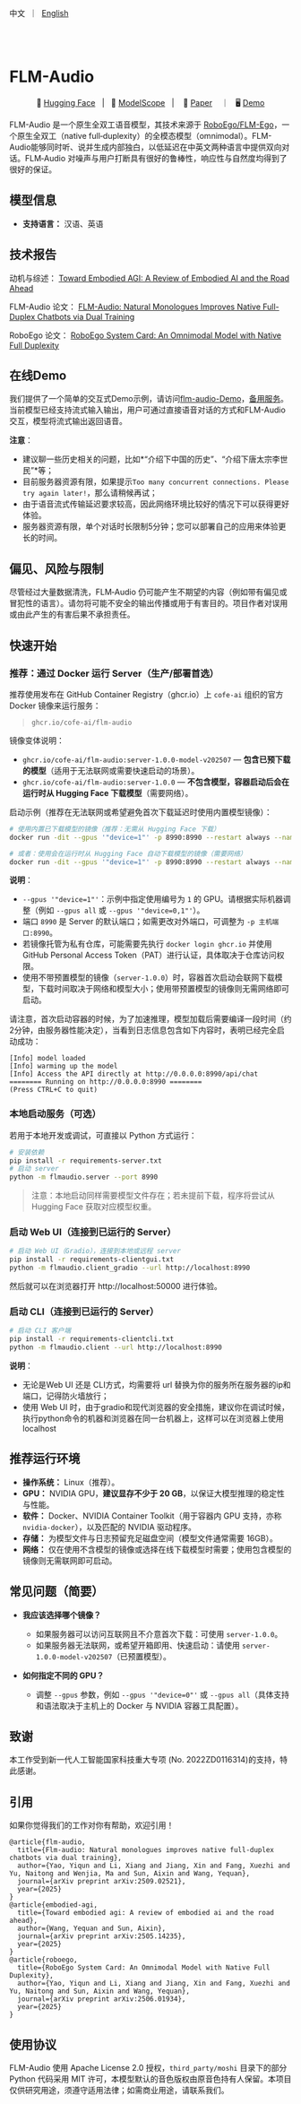 <p align="left">
    中文</a>&nbsp ｜ &nbsp<a href="README.md">English</a>&nbsp 
</p>
<br><br>

# FLM-Audio

<p align="center">
        🤗 <a href="https://huggingface.co/CofeAI">Hugging Face</a>&nbsp&nbsp | &nbsp&nbsp🤖 <a href="https://modelscope.cn/organization/FLM">ModelScope</a>&nbsp&nbsp | &nbsp&nbsp 📑 <a href="https://arxiv.org/abs/2509.02521">Paper</a> &nbsp&nbsp ｜ &nbsp&nbsp🖥️ <a href="https://flm-audio.cofeai.cn/">Demo</a>
</p>

FLM-Audio 是一个原生全双工语音模型，其技术来源于 [RoboEgo/FLM-Ego](https://arxiv.org/abs/2506.01934v1)，一个原生全双工（native full‑duplexity）的全模态模型（omnimodal）。FLM-Audio能够同时听、说并生成内部独白，以低延迟在中英文两种语言中提供双向对话。FLM‑Audio 对噪声与用户打断具有很好的鲁棒性，响应性与自然度均得到了很好的保证。

## 模型信息

- **支持语言：** 汉语、英语

## 技术报告

动机与综述： [Toward Embodied AGI: A Review of Embodied AI and the Road Ahead](https://arxiv.org/abs/2505.14235)

FLM-Audio 论文： [FLM-Audio: Natural Monologues Improves Native Full-Duplex Chatbots via Dual Training](https://arxiv.org/abs/2509.02521)

RoboEgo 论文： [RoboEgo System Card: An Omnimodal Model with Native Full Duplexity](https://arxiv.org/abs/2506.01934v1)

## 在线Demo

我们提供了一个简单的交互式Demo示例，请访问[flm-audio-Demo](https://flm-audio.cofeai.cn/)，[备用服务](https://flm-audio.cofenet.cn/)。当前模型已经支持流式输入输出，用户可通过直接语音对话的方式和FLM-Audio交互，模型将流式输出返回语音。

**注意**：
- 建议聊一些历史相关的问题，比如*“介绍下中国的历史”*、*“介绍下唐太宗李世民”*等；
- 目前服务器资源有限，如果提示`Too many concurrent connections. Please try again later!`，那么请稍候再试；
- 由于语音流式传输延迟要求较高，因此网络环境比较好的情况下可以获得更好体验。
- 服务器资源有限，单个对话时长限制5分钟；您可以部署自己的应用来体验更长的时间。

## 偏见、风险与限制

尽管经过大量数据清洗，FLM‑Audio 仍可能产生不期望的内容（例如带有偏见或冒犯性的语言）。请勿将可能不安全的输出传播或用于有害目的。项目作者对误用或由此产生的有害后果不承担责任。

## 快速开始

### 推荐：通过 Docker 运行 Server（生产/部署首选）

推荐使用发布在 GitHub Container Registry（ghcr.io）上 `cofe-ai` 组织的官方 Docker 镜像来运行服务：

> `ghcr.io/cofe-ai/flm-audio`

镜像变体说明：

- `ghcr.io/cofe-ai/flm-audio:server-1.0.0-model-v202507` — **包含已预下载的模型**（适用于无法联网或需要快速启动的场景）。
- `ghcr.io/cofe-ai/flm-audio:server-1.0.0` — **不包含模型，容器启动后会在运行时从 Hugging Face 下载模型**（需要网络）。

启动示例（推荐在无法联网或希望避免首次下载延迟时使用内置模型镜像）：

```bash
# 使用内置已下载模型的镜像（推荐：无需从 Hugging Face 下载）
docker run -dit --gpus '"device=1"' -p 8990:8990 --restart always --name flm-audio-server ghcr.io/cofe-ai/flm-audio:server-1.0.0-model-v202507

# 或者：使用会在运行时从 Hugging Face 自动下载模型的镜像（需要网络）
docker run -dit --gpus '"device=1"' -p 8990:8990 --restart always --name flm-audio-server ghcr.io/cofe-ai/flm-audio:server-1.0.0
```

**说明**：
- `--gpus '"device=1"'`：示例中指定使用编号为 `1` 的 GPU。请根据实际机器调整（例如 `--gpus all` 或 `--gpus '"device=0,1"'`）。
- 端口 `8990` 是 Server 的默认端口；如需更改对外端口，可调整为 `-p 主机端口:8990`。
- 若镜像托管为私有仓库，可能需要先执行 `docker login ghcr.io` 并使用 GitHub Personal Access Token（PAT）进行认证，具体取决于仓库访问权限。
- 使用不带预置模型的镜像（`server-1.0.0`）时，容器首次启动会联网下载模型，下载时间取决于网络和模型大小；使用带预置模型的镜像则无需网络即可启动。

请注意，首次启动容器的时候，为了加速推理，模型加载后需要编译一段时间（约2分钟，由服务器性能决定），当看到日志信息包含如下内容时，表明已经完全启动成功：
```
[Info] model loaded
[Info] warming up the model
[Info] Access the API directly at http://0.0.0.0:8990/api/chat
======== Running on http://0.0.0.0:8990 ========
(Press CTRL+C to quit)
```

### 本地启动服务（可选）

若用于本地开发或调试，可直接以 Python 方式运行：

```bash
# 安装依赖
pip install -r requirements-server.txt
# 启动 server
python -m flmaudio.server --port 8990
```

> 注意：本地启动同样需要模型文件存在；若未提前下载，程序将尝试从 Hugging Face 获取对应模型权重。


### 启动 Web UI（连接到已运行的 Server）

```bash
# 启动 Web UI（Gradio），连接到本地或远程 server
pip install -r requirements-clientgui.txt
python -m flmaudio.client_gradio --url http://localhost:8990
```

然后就可以在浏览器打开 http://localhost:50000 进行体验。

### 启动 CLI（连接到已运行的 Server）

```bash
# 启动 CLI 客户端
pip install -r requirements-clientcli.txt
python -m flmaudio.client --url http://localhost:8990
```

**说明**：
- 无论是Web UI 还是 CLI方式，均需要将 url 替换为你的服务所在服务器的ip和端口，记得防火墙放行；
- 使用 Web UI 时，由于gradio和现代浏览器的安全措施，建议你在调试时候，执行python命令的机器和浏览器在同一台机器上，这样可以在浏览器上使用localhost

## 推荐运行环境

- **操作系统：** Linux（推荐）。
- **GPU：** NVIDIA GPU，**建议显存不少于 20 GB**，以保证大模型推理的稳定性与性能。
- **软件：** Docker、NVIDIA Container Toolkit（用于容器内 GPU 支持，亦称 `nvidia-docker`），以及匹配的 NVIDIA 驱动程序。
- **存储：** 为模型文件与日志预留充足磁盘空间（模型文件通常需要 16GB）。
- **网络：** 仅在使用不含模型的镜像或选择在线下载模型时需要；使用包含模型的镜像则无需联网即可启动。

## 常见问题（简要）

- **我应该选择哪个镜像？**
  - 如果服务器可以访问互联网且不介意首次下载：可使用 `server-1.0.0`。
  - 如果服务器无法联网，或希望开箱即用、快速启动：请使用 `server-1.0.0-model-v202507`（已预置模型）。

- **如何指定不同的 GPU？**
  - 调整 `--gpus` 参数，例如 `--gpus '"device=0"'` 或 `--gpus all`（具体支持和语法取决于主机上的 Docker 与 NVIDIA 容器工具配置）。

## 致谢

本工作受到新一代人工智能国家科技重大专项 (No. 2022ZD0116314)的支持，特此感谢。

## 引用

如果你觉得我们的工作对你有帮助，欢迎引用！

```
@article{flm-audio,
  title={Flm-audio: Natural monologues improves native full-duplex chatbots via dual training},
  author={Yao, Yiqun and Li, Xiang and Jiang, Xin and Fang, Xuezhi and Yu, Naitong and Wenjia, Ma and Sun, Aixin and Wang, Yequan},
  journal={arXiv preprint arXiv:2509.02521},
  year={2025}
}
@article{embodied-agi,
  title={Toward embodied agi: A review of embodied ai and the road ahead},
  author={Wang, Yequan and Sun, Aixin},
  journal={arXiv preprint arXiv:2505.14235},
  year={2025}
}
@article{roboego,
  title={RoboEgo System Card: An Omnimodal Model with Native Full Duplexity},
  author={Yao, Yiqun and Li, Xiang and Jiang, Xin and Fang, Xuezhi and Yu, Naitong and Sun, Aixin and Wang, Yequan},
  journal={arXiv preprint arXiv:2506.01934},
  year={2025}
}
```

## 使用协议

FLM-Audio 使用 Apache License 2.0 授权，`third_party/moshi` 目录下的部分 Python 代码采用 MIT 许可，本模型默认的音色版权由原音色持有人保留。本项目仅供研究用途，须遵守适用法律；如需商业用途，请联系我们。
